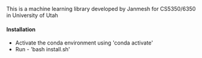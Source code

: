 This is a machine learning library developed by Janmesh for CS5350/6350 
in University of Utah

#### Installation
* Activate the conda environment using 'conda activate'
* Run - 'bash install.sh'
